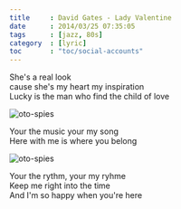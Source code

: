 ```yaml
---
title     : David Gates - Lady Valentine
date      : 2014/03/25 07:35:05
tags      : [jazz, 80s]
category  : [lyric]
toc       : "toc/social-accounts"
---
```


She's a real look  
cause she's my heart my inspiration  
Lucky is the man who find the child of love

<!-- more --> 

![oto-spies][oto-spies-01]

Your the music your my song  
Here with me is where you belong

![oto-spies][oto-spies-02]

Your the rythm, your my ryhme  
Keep me right into the time  
And I'm so happy when you're here

[//]: <> ( -- -- -- links below -- -- -- )

[oto-spies-01]:     /site/images/adverts/oto-spies-01.png
[oto-spies-02]:     /site/images/adverts/oto-spies-02.png
